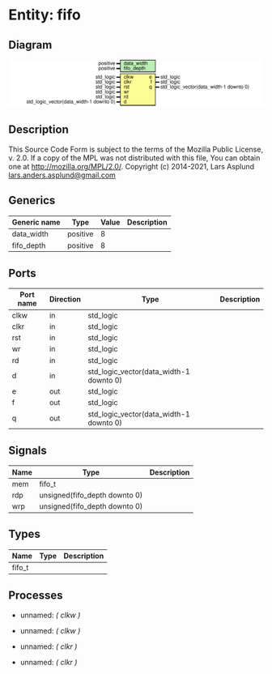 # Entity: fifo
## Diagram
![Diagram](fifo.svg "Diagram")
## Description
This Source Code Form is subject to the terms of the Mozilla Public
License, v. 2.0. If a copy of the MPL was not distributed with this file,
You can obtain one at http://mozilla.org/MPL/2.0/.
Copyright (c) 2014-2021, Lars Asplund lars.anders.asplund@gmail.com
## Generics
| Generic name | Type     | Value | Description |
| ------------ | -------- | ----- | ----------- |
| data_width   | positive | 8     |             |
| fifo_depth   | positive | 8     |             |
## Ports
| Port name | Direction | Type                                    | Description |
| --------- | --------- | --------------------------------------- | ----------- |
| clkw      | in        | std_logic                               |             |
| clkr      | in        | std_logic                               |             |
| rst       | in        | std_logic                               |             |
| wr        | in        | std_logic                               |             |
| rd        | in        | std_logic                               |             |
| d         | in        | std_logic_vector(data_width-1 downto 0) |             |
| e         | out       | std_logic                               |             |
| f         | out       | std_logic                               |             |
| q         | out       | std_logic_vector(data_width-1 downto 0) |             |
## Signals
| Name | Type                          | Description |
| ---- | ----------------------------- | ----------- |
| mem  | fifo_t                        |             |
| rdp  | unsigned(fifo_depth downto 0) |             |
|  wrp | unsigned(fifo_depth downto 0) |             |
## Types
| Name   | Type | Description |
| ------ | ---- | ----------- |
| fifo_t |      |             |
## Processes
- unnamed: _( clkw )_

- unnamed: _( clkw )_

- unnamed: _( clkr )_

- unnamed: _( clkr )_

